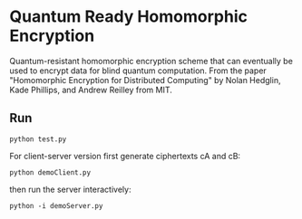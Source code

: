 # Quantum Ready Homomorphic Encryption

Quantum-resistant homomorphic encryption scheme that can eventually be used to encrypt data for blind quantum computation. From the paper "Homomorphic Encryption for Distributed Computing" by Nolan Hedglin, Kade Phillips, and Andrew Reilley from MIT.

## Run

`python test.py`

For client-server version first generate ciphertexts cA and cB:

`python demoClient.py`

then run the server interactively:

`python -i demoServer.py`
